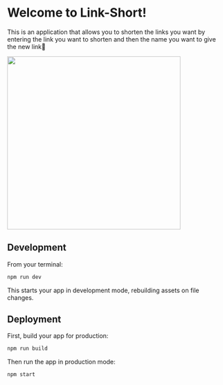 # Welcome to Link-Short!
This is an application that allows you to shorten the links you want by entering the link you want to shorten and then the name you want to give the new link🔗


<img src="https://github.com/Cess4r/link-short-app/blob/master/link-shortgif.gif" height="400px" weigth="400px"/>

## Development

From your terminal:

```sh
npm run dev
```

This starts your app in development mode, rebuilding assets on file changes.

## Deployment

First, build your app for production:

```sh
npm run build
```

Then run the app in production mode:

```sh
npm start
```

